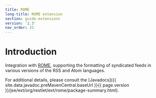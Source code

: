 ```yaml
---
title: ROME
long-title: ROME extension
section: guide-extensions
version: '2.3'
nav_order: 33
---
```

# Introduction

Integration with
[ROME](https://rometools.jira.com),
supporting the formatting of syndicated feeds in various versions of the
RSS and Atom languages.

For additional details, please consult the
[Javadocs]({{ site.data.javadoc.preMavenCentral.baseUrl }}{{ page.version }}/jse/ext/org/restlet/ext/rome/package-summary.html).
